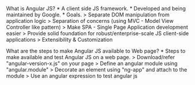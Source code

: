 What is Angular JS?
    * A client side JS framework.
    * Developed and being maintained by Google.
    * Goals.
        > Separate DOM manipulation from application logic
        > Separation of concerns (using MVC - Model View Controller like pattern)
        > Make SPA - Single Page Application development easier
        > Provide solid foundation for robust/enterprise-scale JS client-side applications
        > Extensibility & Customization

What are the steps to make Angular JS available to Web page?
    * Steps to make available and test Angular JS on a web page.
        > Download/refer "angular-version-x.js" on your page
        > Define an angular module using "angular.module"
        > Decorate an element using "ng-app" and attach to the module
        > Use an angular expression to test angular js